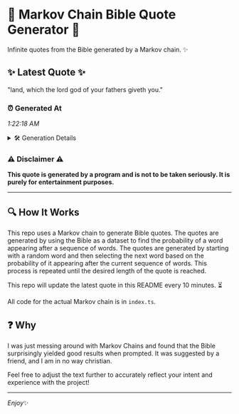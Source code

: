 # 📖 Markov Chain Bible Quote Generator 📖

Infinite quotes from the Bible generated by a Markov chain. ✨

## ✨ Latest Quote ✨
"land, which the lord god of your fathers giveth you."

### ⏰ Generated At
*1:22:18 AM*

<details>
    <summary>🛠️ Generation Details</summary>
    <p>
        <strong>🌱 Seed:</strong> land,<br>
        <strong>🔄 Iterations:</strong> 9<br>
        <strong>📜 Context History:</strong><br>[ land, ]: which<br>[ land,, which ]: the<br>[ land,, which, the ]: lord<br>[ land,, which, the, lord ]: god<br>[ land,, which, the, lord, god ]: of<br>[ land,, which, the, lord, god, of ]: your<br>[ which, the, lord, god, of, your ]: fathers<br>[ the, lord, god, of, your, fathers ]: giveth<br>[ lord, god, of, your, fathers, giveth ]: you.<br>
    </p>
</details>

### ⚠️ Disclaimer ⚠️
**This quote is generated by a program and is not to be taken seriously. It is purely for entertainment purposes.**

---

## 🔍 How It Works

This repo uses a Markov chain to generate Bible quotes. The quotes are generated by using the Bible as a dataset to find the probability of a word appearing after a sequence of words. The quotes are generated by starting with a random word and then selecting the next word based on the probability of it appearing after the current sequence of words. This process is repeated until the desired length of the quote is reached.

This repo will update the latest quote in this README every 10 minutes. ⏳

All code for the actual Markov chain is in `index.ts`.

## ❓ Why

I was just messing around with Markov Chains and found that the Bible surprisingly yielded good results when prompted. 
It was suggested by a friend, and I am in no way christian.

Feel free to adjust the text further to accurately reflect your intent and experience with the project!

---

*Enjoy*✨
